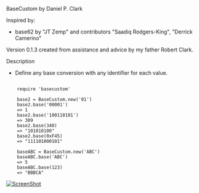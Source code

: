 BaseCustom
by Daniel P. Clark

Inspired by:
* base62 by "JT Zemp" and contributors "Saadiq Rodgers-King", "Derrick Camerino"

Version 0.1.3 created from assistance and advice by my father Robert Clark.

Description
* Define any base conversion with any identifier for each value.
<pre><code>
    require 'basecustom'
    
    base2 = BaseCustom.new('01')
    base2.base('00001')
    => 1
    base2.base('100110101')
    => 309
    base2.base(340)
    => "101010100"
    base2.base(0xF45)
    => "111101000101"
    
    baseABC = BaseCustom.new('ABC')
    baseABC.base('ABC')
    => 5
    baseABC.base(123)
    => "BBBCA"
</code></pre>
[![ScreenShot](http://img.youtube.com/vi/b7TdvicxIrs/0.jpg)](http://www.youtube.com/embed/b7TdvicxIrs)
